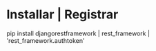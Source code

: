 #           Installar             |  Registrar          
 pip install djangorestframework  | rest_framework
                                  | 'rest_framework.authtoken'
  